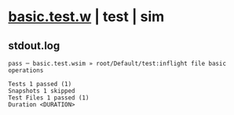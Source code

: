 # [basic.test.w](../../../../../../tests/sdk_tests/fs/basic.test.w) | test | sim

## stdout.log
```log
pass ─ basic.test.wsim » root/Default/test:inflight file basic operations

Tests 1 passed (1)
Snapshots 1 skipped
Test Files 1 passed (1)
Duration <DURATION>
```

